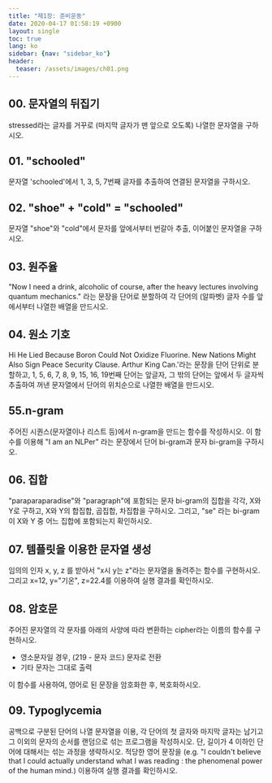 ```yaml
---
title: "제1장: 준비운동"
date: 2020-04-17 01:58:19 +0900
layout: single
toc: true
lang: ko
sidebar: {nav: "sidebar_ko"}
header:
  teaser: /assets/images/ch01.png
---
```


## 00. 문자열의 뒤집기
stressed라는 글자를 거꾸로 (마지막 글자가 맨 앞으로 오도록) 나열한 문자열을 구하시오.

## 01. "schooled"
문자열 'schooled'에서 1, 3, 5, 7번째 글자를 추출하여 연결된 문자열을 구하시오.

## 02. "shoe" + "cold" = "schooled"
문자열 "shoe"와 "cold"에서  문자를 앞에서부터 번갈아 추출, 이어붙인 문자열을 구하시오.

## 03. 원주율
"Now I need a drink, alcoholic of course, after the heavy lectures involving quantum mechanics." 라는 문장을 단어로 분할하여 각 단어의 (알파벳) 글자 수를 앞에서부터 나열한 배열을 만드시오.

## 04. 원소 기호
Hi He Lied Because Boron Could Not Oxidize Fluorine. New Nations Might Also Sign Peace Security Clause. Arthur King Can.'라는 문장을 단어 단위로 분할하고, 1, 5, 6, 7, 8, 9, 15, 16, 19번째 단어는 앞글자, 그 밖의 단어는 앞에서 두 글자씩 추출하여 꺼낸 문자열에서 단어의 위치순으로 나열한 배열을 만드시오.

## 55.n-gram
주어진 시퀀스(문자열이나 리스트 등)에서 n-gram을 만드는 함수를 작성하시오. 이 함수를 이용해 "I am an NLPer" 라는 문장에서 단어 bi-gram과 문자 bi-gram을 구하시오.

## 06. 집합
"paraparaparadise"와 "paragraph"에 포함되는 문자 bi-gram의 집합을 각각, X와 Y로 구하고, X와 Y의 합집합, 곱집합, 차집합을 구하시오. 그리고, "se" 라는 bi-gram이 X와 Y 중 어느 집합에 포함되는지 확인하시오.

## 07. 템플릿을 이용한 문자열 생성
임의의 인자 x, y, z 를 받아서 "x시 y는 z"라는 문자열을 돌려주는 함수를 구현하시오. 그리고 x=12, y="기온", z=22.4를 이용하여 실행 결과를 확인하시오.

## 08. 암호문
주어진 문자열의 각 문자를 아래의 사양에 따라 변환하는 cipher라는 이름의 함수를 구현하시오.

* 영소문자일 경우, (219 - 문자 코드) 문자로 전환
* 기타 문자는 그대로 출력

이 함수를 사용하여, 영어로 된 문장을 암호화한 후, 복호화하시오.

## 09. Typoglycemia
공백으로 구분된 단어의 나열 문자열을 이용, 각 단어의 첫 글자와 마지막 글자는 남기고 그 이외의 문자의 순서를 랜덤으로 섞는 프로그램을 작성하시오. 단, 길이가 4 이하인 단어에 대해서는 섞는 과정을 생략하시오. 적당한 영어 문장을 (e.g. "I couldn't believe that I could actually understand what I was reading : the phenomenal power of the human mind.) 이용하여 실행 결과를 확인하시오.